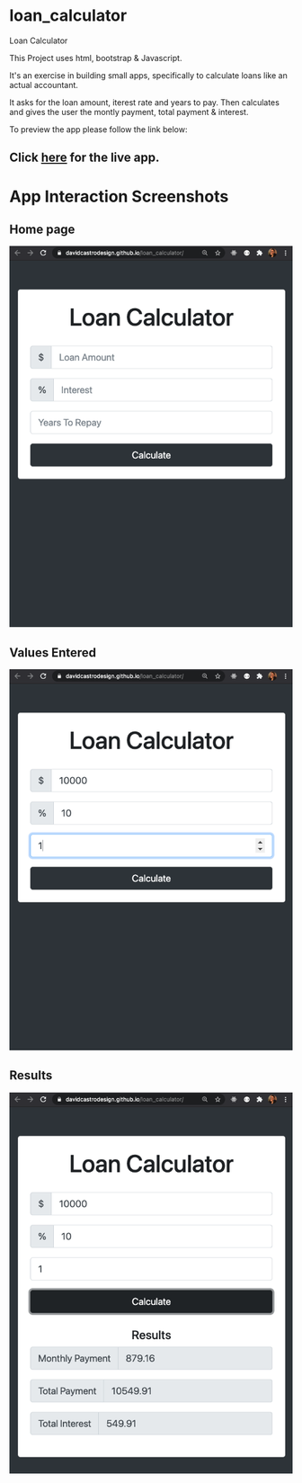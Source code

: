 # loan_calculator

Loan Calculator

This Project uses html, bootstrap & Javascript.

It's an exercise in building small apps, specifically to calculate loans like an actual accountant.

It asks for the loan amount, iterest rate and years to pay.
Then calculates and gives the user the montly payment, total payment & interest.

To preview the app please follow the link below:

## Click [here](https://davidcastrodesign.github.io/loan_calculator/) for the live app.

# App Interaction Screenshots

## Home page

![Home Page](img/loan_calculator1.png?raw=true 'Home Page')

## Values Entered

![Values Entered](img/loan_calculator2.png?raw=true 'Values Entered')

## Results

![Results](img/loan_calculator3.png?raw=true 'Results')
